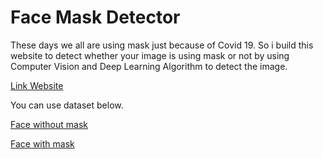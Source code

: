 # Face Mask Detector
These days we all are using mask just because of Covid 19. So i build this website to detect whether your image is using mask or not by using Computer Vision and Deep Learning Algorithm to detect the image.

[Link Website](https://share.streamlit.io/lovelyoyrmia/face-with-mask-detector/app.py)

You can use dataset below.

[Face without mask](https://drive.google.com/uc?id=1gjltyD_MnNWcnd56NnjUOizdi39CUEPF)

[Face with mask](https://drive.google.com/uc?id=17-FCstm8Fz3bDzFgTmOWHa_c39lTR_1P)
